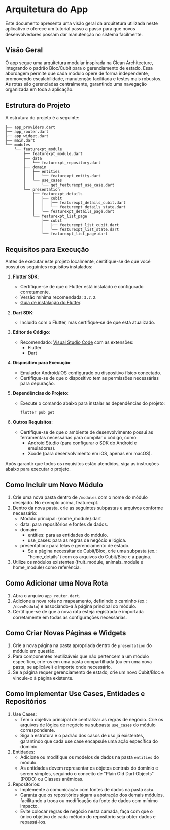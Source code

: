 # Arquitetura do App

Este documento apresenta uma visão geral da arquitetura utilizada neste aplicativo e oferece um tutorial passo a passo para que novos desenvolvedores possam dar manutenção no sistema facilmente.

## Visão Geral

O app segue uma arquitetura modular inspirada na Clean Architecture, integrando o padrão Bloc/Cubit para o gerenciamento de estado. Essa abordagem permite que cada módulo opere de forma independente, promovendo escalabilidade, manutenção facilitada e testes mais robustos. As rotas são gerenciadas centralmente, garantindo uma navegação organizada em toda a aplicação.

## Estrutura do Projeto

A estrutura do projeto é a seguinte:

```
├── app_providers.dart 
├── app_router.dart 
├── app_widget.dart 
├── main.dart 
└── modules 
    └── featurexpt_module 
        ├── featurexpt_module.dart 
        ├── data 
        │   └── featurexpt_repository.dart 
        ├── domain 
        │   ├── entities 
        │   │   └── featurexpt_entity.dart 
        │   └── use_cases 
        │       └── get_featurexpt_use_case.dart 
        └── presentation 
            ├── featurexpt_details 
            │   ├── cubit 
            │   │   ├── featurexpt_details_cubit.dart 
            │   │   └── featurexpt_details_state.dart 
            │   └── featurexpt_details_page.dart 
            └── featurexpt_list_page 
                ├── cubit 
                │   ├── featurexpt_list_cubit.dart 
                │   └── featurexpt_list_state.dart 
                └── featurexpt_list_page.dart 
```

## Requisitos para Execução

Antes de executar este projeto localmente, certifique-se de que você possui os seguintes requisitos instalados:

1. **Flutter SDK**:
   - Certifique-se de que o Flutter está instalado e configurado corretamente.
   - Versão mínima recomendada: `3.7.2`.
   - [Guia de instalação do Flutter](https://docs.flutter.dev/get-started/install).

2. **Dart SDK**:
   - Incluído com o Flutter, mas certifique-se de que está atualizado.

3. **Editor de Código**:
   - Recomendado: [Visual Studio Code](https://code.visualstudio.com/) com as extensões:
     - Flutter
     - Dart

4. **Dispositivo para Execução**:
   - Emulador Android/iOS configurado ou dispositivo físico conectado.
   - Certifique-se de que o dispositivo tem as permissões necessárias para depuração.

5. **Dependências do Projeto**:
   - Execute o comando abaixo para instalar as dependências do projeto:
     ```bash
     flutter pub get
     ```

6. **Outros Requisitos**:
   - Certifique-se de que o ambiente de desenvolvimento possui as ferramentas necessárias para compilar o código, como:
     - Android Studio (para configurar o SDK do Android e emuladores).
     - Xcode (para desenvolvimento em iOS, apenas em macOS).

Após garantir que todos os requisitos estão atendidos, siga as instruções abaixo para executar o projeto.

## Como Incluir um Novo Módulo

1. Crie uma nova pasta dentro de `/modules` com o nome do módulo desejado. No exemplo acima, featurexpt.
2. Dentro da nova pasta, crie as seguintes subpastas e arquivos conforme necessário:
   - Módulo principal: {nome_module}.dart
   - data: para repositórios e fontes de dados.
   - domain:
     - entities: para as entidades do módulo.
     - use_cases: para as regras de negócio e lógica.
   - presentation: para telas e gerenciamento de estado.
     - Se a página necessitar de Cubit/Bloc, crie uma subpasta (ex.: "home_details") com os arquivos do Cubit/Bloc e a página.
3. Utilize os módulos existentes (fruit_module, animals_module e home_module) como referência.

## Como Adicionar uma Nova Rota

1. Abra o arquivo `app_router.dart`.
2. Adicione a nova rota no mapeamento, definindo o caminho (ex.: `/novoModulo`) e associando-a à página principal do módulo.
3. Certifique-se de que a nova rota esteja registrada e importada corretamente em todas as configurações necessárias.

## Como Criar Novas Páginas e Widgets

1. Crie a nova página na pasta apropriada dentro de `presentation` do módulo em questão.
2. Para componentes reutilizáveis que não pertencem a um módulo específico, crie-os em uma pasta compartilhada (ou em uma nova pasta, se aplicável) e importe onde necessário.
3. Se a página requer gerenciamento de estado, crie um novo Cubit/Bloc e vincule-o à página existente.

## Como Implementar Use Cases, Entidades e Repositórios

1. Use Cases:
   - Tem o objetivo principal de centralizar as regras de negócio.
     Crie os arquivos de lógica de negócio na subpasta `use_cases` do módulo correspondente.
   - Siga a estrutura e o padrão dos casos de uso já existentes, garantindo que cada use case encapsule uma ação específica do domínio.
2. Entidades:
   - Adicione ou modifique os modelos de dados na pasta `entities` do módulo.
   - As entidades devem representar os objetos centrais do domínio e serem simples, seguindo o conceito de "Plain Old Dart Objects" (PODO) ou Classes anêmicas.
3. Repositórios:
   - Implemente a comunicação com fontes de dados na pasta `data`.
   - Garanta que os repositórios sigam a abstração dos demais módulos, facilitando a troca ou modificação da fonte de dados com mínimo impacto.
   - Evite colocar regras de negócio nesta camada, faça com que o único objetivo de cada método do repositório seja obter dados e repassá-los.
